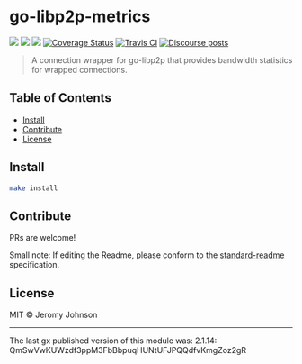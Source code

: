 go-libp2p-metrics
==================

[![](https://img.shields.io/badge/made%20by-Protocol%20Labs-blue.svg?style=flat-square)](https://protocol.ai)
[![](https://img.shields.io/badge/project-libp2p-yellow.svg?style=flat-square)](http://libp2p.io/)
[![](https://img.shields.io/badge/freenode-%23libp2p-yellow.svg?style=flat-square)](http://webchat.freenode.net/?channels=%23libp2p)
[![Coverage Status](https://coveralls.io/repos/github/libp2p/go-libp2p-metrics/badge.svg?branch=master)](https://coveralls.io/github/libp2p/go-libp2p-metrics?branch=master)
[![Travis CI](https://travis-ci.org/libp2p/go-libp2p-metrics.svg?branch=master)](https://travis-ci.org/libp2p/go-libp2p-metrics)
[![Discourse posts](https://img.shields.io/discourse/https/discuss.libp2p.io/posts.svg)](https://discuss.libp2p.io)

> A connection wrapper for go-libp2p that provides bandwidth statistics for wrapped connections.


## Table of Contents

- [Install](#install)
- [Contribute](#contribute)
- [License](#license)

## Install

```sh
make install
```

## Contribute

PRs are welcome!

Small note: If editing the Readme, please conform to the [standard-readme](https://github.com/RichardLitt/standard-readme) specification.

## License

MIT © Jeromy Johnson

---

The last gx published version of this module was: 2.1.14: QmSwVwKUWzdf3ppM3FbBbpuqHUNtUFJPQQdfvKmgZoz2gR

